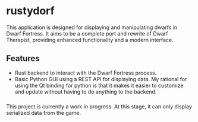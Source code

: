 # rustydorf

This application is designed for displaying and manipulating dwarfs in Dwarf Fortress. It aims to be a complete port and rewrite of Dwarf Therapist, providing enhanced functionality and a modern interface.

## Features

- Rust backend to interact with the Dwarf Fortress process.
- Basic Python GUI using a REST API for displaying data. My rational for using the Qt binding for python is that it makes it easier to customize and update without having to do anything to the backend.


###

This project is currently a work in progress. At this stage, it can only display serialized data from the game.

